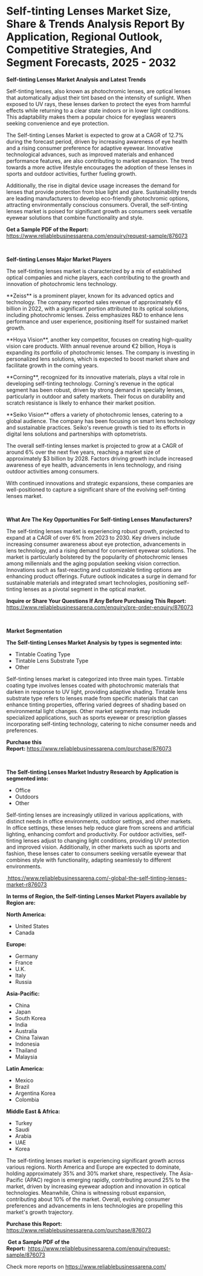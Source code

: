 <p><h1>Self-tinting Lenses Market Size, Share & Trends Analysis Report By Application, Regional Outlook, Competitive Strategies, And Segment Forecasts, 2025 - 2032</h1></p><p><strong>Self-tinting Lenses Market Analysis and Latest Trends</strong></p>
<p><p>Self-tinting lenses, also known as photochromic lenses, are optical lenses that automatically adjust their tint based on the intensity of sunlight. When exposed to UV rays, these lenses darken to protect the eyes from harmful effects while returning to a clear state indoors or in lower light conditions. This adaptability makes them a popular choice for eyeglass wearers seeking convenience and eye protection.</p><p>The Self-tinting Lenses Market is expected to grow at a CAGR of 12.7% during the forecast period, driven by increasing awareness of eye health and a rising consumer preference for adaptive eyewear. Innovative technological advances, such as improved materials and enhanced performance features, are also contributing to market expansion. The trend towards a more active lifestyle encourages the adoption of these lenses in sports and outdoor activities, further fueling growth.</p><p>Additionally, the rise in digital device usage increases the demand for lenses that provide protection from blue light and glare. Sustainability trends are leading manufacturers to develop eco-friendly photochromic options, attracting environmentally conscious consumers. Overall, the self-tinting lenses market is poised for significant growth as consumers seek versatile eyewear solutions that combine functionality and style.</p></p>
<p><strong>Get a Sample PDF of the Report:&nbsp;</strong> <a href="https://www.reliablebusinessarena.com/enquiry/request-sample/876073?utm_campaign=3566&utm_medium=2&utm_source=Github&utm_content=ia&utm_term=21032025&utm_id=self-tinting-lenses">https://www.reliablebusinessarena.com/enquiry/request-sample/876073</a></p>
<p>&nbsp;</p>
<p><strong>Self-tinting Lenses Major Market Players</strong></p>
<p><p>The self-tinting lenses market is characterized by a mix of established optical companies and niche players, each contributing to the growth and innovation of photochromic lens technology.</p><p>**Zeiss** is a prominent player, known for its advanced optics and technology. The company reported sales revenue of approximately €6 billion in 2022, with a significant portion attributed to its optical solutions, including photochromic lenses. Zeiss emphasizes R&D to enhance lens performance and user experience, positioning itself for sustained market growth.</p><p>**Hoya Vision**, another key competitor, focuses on creating high-quality vision care products. With annual revenue around €2 billion, Hoya is expanding its portfolio of photochromic lenses. The company is investing in personalized lens solutions, which is expected to boost market share and facilitate growth in the coming years.</p><p>**Corning**, recognized for its innovative materials, plays a vital role in developing self-tinting technology. Corning's revenue in the optical segment has been robust, driven by strong demand in specialty lenses, particularly in outdoor and safety markets. Their focus on durability and scratch resistance is likely to enhance their market position.</p><p>**Seiko Vision** offers a variety of photochromic lenses, catering to a global audience. The company has been focusing on smart lens technology and sustainable practices. Seiko's revenue growth is tied to its efforts in digital lens solutions and partnerships with optometrists.</p><p>The overall self-tinting lenses market is projected to grow at a CAGR of around 6% over the next five years, reaching a market size of approximately $3 billion by 2028. Factors driving growth include increased awareness of eye health, advancements in lens technology, and rising outdoor activities among consumers.</p><p>With continued innovations and strategic expansions, these companies are well-positioned to capture a significant share of the evolving self-tinting lenses market.</p></p>
<p>&nbsp;</p>
<p><strong>What Are The Key Opportunities For Self-tinting Lenses Manufacturers?</strong></p>
<p><p>The self-tinting lenses market is experiencing robust growth, projected to expand at a CAGR of over 6% from 2023 to 2030. Key drivers include increasing consumer awareness about eye protection, advancements in lens technology, and a rising demand for convenient eyewear solutions. The market is particularly bolstered by the popularity of photochromic lenses among millennials and the aging population seeking vision correction. Innovations such as fast-reacting and customizable tinting options are enhancing product offerings. Future outlook indicates a surge in demand for sustainable materials and integrated smart technologies, positioning self-tinting lenses as a pivotal segment in the optical market.</p></p>
<p><strong>Inquire or Share Your Questions If Any Before Purchasing This Report:</strong> <a href="https://www.reliablebusinessarena.com/enquiry/pre-order-enquiry/876073?utm_campaign=3566&utm_medium=2&utm_source=Github&utm_content=ia&utm_term=21032025&utm_id=self-tinting-lenses">https://www.reliablebusinessarena.com/enquiry/pre-order-enquiry/876073</a></p>
<p>&nbsp;</p>
<p><strong>Market Segmentation</strong></p>
<p><strong>The Self-tinting Lenses Market Analysis by types is segmented into:</strong></p>
<p><ul><li>Tintable Coating Type</li><li>Tintable Lens Substrate Type</li><li>Other</li></ul></p>
<p><p>Self-tinting lenses market is categorized into three main types. Tintable coating type involves lenses coated with photochromic materials that darken in response to UV light, providing adaptive shading. Tintable lens substrate type refers to lenses made from specific materials that can enhance tinting properties, offering varied degrees of shading based on environmental light changes. Other market segments may include specialized applications, such as sports eyewear or prescription glasses incorporating self-tinting technology, catering to niche consumer needs and preferences.</p></p>
<p><strong>Purchase this Report:&nbsp;</strong><a href="https://www.reliablebusinessarena.com/purchase/876073?utm_campaign=3566&utm_medium=2&utm_source=Github&utm_content=ia&utm_term=21032025&utm_id=self-tinting-lenses">https://www.reliablebusinessarena.com/purchase/876073</a></p>
<p>&nbsp;</p>
<p><strong>The Self-tinting Lenses Market Industry Research by Application is segmented into:</strong></p>
<p><ul><li>Office</li><li>Outdoors</li><li>Other</li></ul></p>
<p><p>Self-tinting lenses are increasingly utilized in various applications, with distinct needs in office environments, outdoor settings, and other markets. In office settings, these lenses help reduce glare from screens and artificial lighting, enhancing comfort and productivity. For outdoor activities, self-tinting lenses adjust to changing light conditions, providing UV protection and improved vision. Additionally, in other markets such as sports and fashion, these lenses cater to consumers seeking versatile eyewear that combines style with functionality, adapting seamlessly to different environments.</p></p>
<p><a href="https://www.reliablebusinessarena.com/-global-the-self-tinting-lenses-market-r876073?utm_campaign=3566&utm_medium=2&utm_source=Github&utm_content=ia&utm_term=21032025&utm_id=self-tinting-lenses">&nbsp;https://www.reliablebusinessarena.com/-global-the-self-tinting-lenses-market-r876073</a></p>
<p><strong>In terms of Region, the Self-tinting Lenses Market Players available by Region are:</strong></p>
<p>
    <p> <strong> North America: </strong>
        <ul>
            <li>United States</li>
            <li>Canada</li>
        </ul>
        </p> 
    <p> <strong> Europe: </strong>
        <ul>
            <li>Germany</li>
            <li>France</li>
            <li>U.K.</li>
            <li>Italy</li>
            <li>Russia</li>
        </ul>
        </p> 
    <p> <strong> Asia-Pacific: </strong>
        <ul>
            <li>China</li>
            <li>Japan</li>
            <li>South Korea</li>
            <li>India</li>
            <li>Australia</li>
            <li>China Taiwan</li>
            <li>Indonesia</li>
            <li>Thailand</li>
            <li>Malaysia</li>
        </ul>
        </p> 
    <p> <strong> Latin America: </strong>
        <ul>
            <li>Mexico</li>
            <li>Brazil</li>
            <li>Argentina Korea</li>
            <li>Colombia</li>
        </ul>
        </p> 
    <p> <strong> Middle East & Africa: </strong>
        <ul>
            <li>Turkey</li>
            <li>Saudi</li>
            <li>Arabia</li>
            <li>UAE</li>
            <li>Korea</li>
        </ul>
    </p>
    </p>
<p><p>The self-tinting lenses market is experiencing significant growth across various regions. North America and Europe are expected to dominate, holding approximately 35% and 30% market share, respectively. The Asia-Pacific (APAC) region is emerging rapidly, contributing around 25% to the market, driven by increasing eyewear adoption and innovation in optical technologies. Meanwhile, China is witnessing robust expansion, contributing about 10% of the market. Overall, evolving consumer preferences and advancements in lens technologies are propelling this market's growth trajectory.</p></p>
<p><strong>Purchase this Report: </strong><a href="https://www.reliablebusinessarena.com/purchase/876073?utm_campaign=3566&utm_medium=2&utm_source=Github&utm_content=ia&utm_term=21032025&utm_id=self-tinting-lenses">https://www.reliablebusinessarena.com/purchase/876073</a></p>
<p>&nbsp;<strong>Get a Sample PDF of the Report:&nbsp;&nbsp;</strong><a href="https://www.reliablebusinessarena.com/enquiry/request-sample/876073?utm_campaign=3566&utm_medium=2&utm_source=Github&utm_content=ia&utm_term=21032025&utm_id=self-tinting-lenses">https://www.reliablebusinessarena.com/enquiry/request-sample/876073</a></p>
<p><strong></strong></p>
<p>Check more reports on <a href="https://www.reliablebusinessarena.com/?utm_campaign=3566&utm_medium=2&utm_source=Github&utm_content=ia&utm_term=21032025&utm_id=self-tinting-lenses">https://www.reliablebusinessarena.com/</a></p>